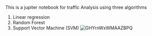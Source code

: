 This is a jupiter notebook for traffic Analysis using three algorithms
1. Linear regression
2. Random Forest
3. Support Vector Machine (SVM)
![GHYrnWxWMAAZBPQ](https://github.com/user-attachments/assets/c72a5597-9e10-428b-affd-e467ff13f8fe)
